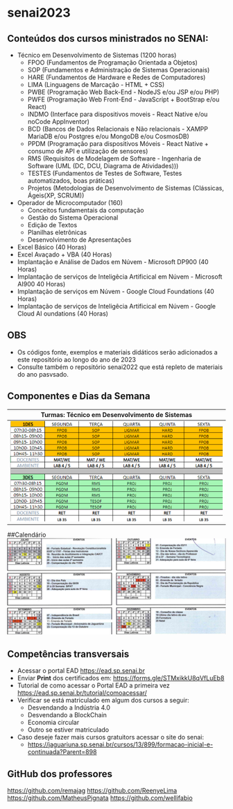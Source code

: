 # senai2023
## Conteúdos dos cursos ministrados no SENAI:
- Técnico em Desenvolvimento de Sistemas (1200 horas)
	- FPOO (Fundamentos de Programação Orientada a Objetos)
	- SOP (Fundamentos e Administração de Sistemas Operacionais)
	- HARE (Fundamentos de Hardware e Redes de Computadores)
	- LIMA (Linguagens de Marcação - HTML + CSS)
	- PWBE (Programação Web Back-End - NodeJS e/ou JSP e/ou PHP)
	- PWFE (Programação Web Front-End - JavaScript + BootStrap e/ou React)
	- INDMO (Interface para dispositivos moveis - React Native e/ou noCode AppInventor)
	- BCD (Bancos de Dados Relacionais e Não relacionais - XAMPP MariaDB e/ou Postgres e/ou MongoDB e/ou CosmosDB)
	- PPDM (Programação para dispositivos Móveis - React Native + consumo de API e utilização de sensores)
	- RMS (Requisitos de Modelagem de Software - Ingenharia de Software (UML (DC, DCU, Diagrama de Atividades)))
	- TESTES (Fundamentos de Testes de Software, Testes automatizados, boas práticas)
	- Projetos (Metodologias de Desenvolvimento de Sistemas (Clássicas, Ágeis(XP, SCRUM))
- Operador de Microcomputador (160)
	- Conceitos fundamentais da computação
	- Gestão do Sistema Operacional
	- Edição de Textos
	- Planilhas eletrônicas
	- Desenvolvimento de Apresentações
- Excel Básico (40 Horas)
- Excel Avaçado + VBA (40 Horas)
- Implantação e Análise de Dados em Núvem - Microsoft DP900 (40 Horas)
- Implantação de serviços de Inteligêcia Artificical em Núvem - Microsoft AI900 40 Horas)
- Implantação de serviços em Núvem - Google Cloud Foundations (40 Horas)
- Implantação de serviços de Inteligêcia Artificical em Núvem - Google Cloud AI oundations (40 Horas)
## OBS
- Os códigos fonte, exemplos e materiais didáticos serão adicionados a este repositório ao longo do ano de 2023
- Consulte também o repositório senai2022 que está repleto de materiais do ano pasvsado.

## Componentes e Dias da Semana
|Turmas: Técnico em Desenvolvimento de Sistemas|
|-|
|![Dias](./des_2sem.png)|

##Calendário
![Calendario](./outros/calendario/2sem.png)

## Competências transversais
- Acessar o portal EAD https://ead.sp.senai.br
- Enviar **Print** dos certificados em: https://forms.gle/STMxikkU8qVfLuEb8
- Tutorial de como acessar o Portal EAD a primeira vez https://ead.sp.senai.br/tutorial/comoacessar/
- Verificar se está matriculado em algum dos cursos a seguir:
	- Desvendando a Indústria 4.0
	- Desvendando a BlockChain
	- Economia circular
	- Outro se estiver matriculado
- Caso deseje fazer mais cursos gratuitors acessar o site do senai:
	- https://jaguariuna.sp.senai.br/cursos/13/899/formacao-inicial-e-continuada?Parent=898

## GitHub dos professores
https://github.com/remajag
https://github.com/ReenyeLima
https://github.com/MatheusPignata
https://github.com/wellifabio